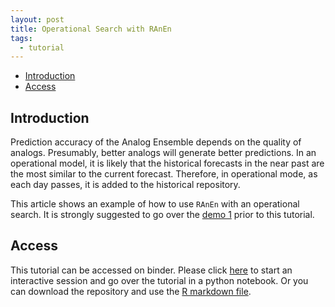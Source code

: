 ```yaml
---
layout: post
title: Operational Search with RAnEn
tags:
  - tutorial
---
```


<!-- vim-markdown-toc GitLab -->

* [Introduction](#introduction)
* [Access](#access)

<!-- vim-markdown-toc -->

Introduction
------------

Prediction accuracy of the Analog Ensemble depends on the quality of analogs. Presumably, better analogs will generate better predictions. In an operational model, it is likely that the historical forecasts in the near past are the most similar to the current forecast. Therefore, in operational mode, as each day passes, it is added to the historical repository.

This article shows an example of how to use `RAnEn` with an operational search. It is strongly suggested to go over the [demo 1](https://weiming-hu.github.io/AnalogsEnsemble/2018/11/04/demo-1-RAnEn-basics.html) prior to this tutorial.

Access
------------

This tutorial can be accessed on binder. Please click [here](https://mybinder.org/v2/gh/Weiming-Hu/AnalogsEnsemble/master) to start an interactive session and go over the tutorial in a python notebook. Or you can download the repository and use the [R markdown file](https://github.com/Weiming-Hu/AnalogsEnsemble/blob/master/RAnalogs/examples/demo-3_operational-search.Rmd).
